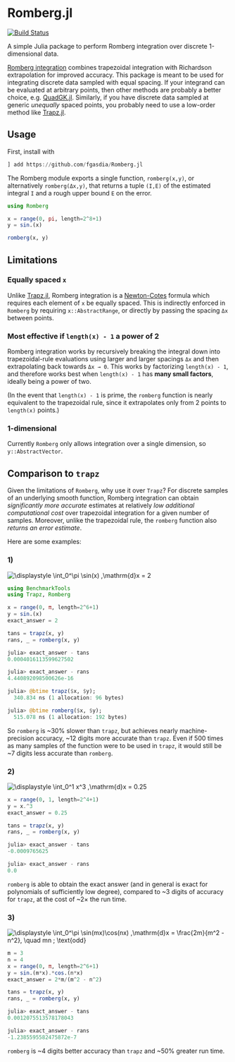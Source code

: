 # Romberg.jl

[![Build Status](https://travis-ci.com/fgasdia/Romberg.jl.svg?branch=master)](https://travis-ci.com/fgasdia/Romberg.jl)

A simple Julia package to perform Romberg integration over discrete 1-dimensional
data.

[Romberg integration](https://en.wikipedia.org/wiki/Romberg's_method) combines trapezoidal integration with Richardson extrapolation for improved accuracy. This package is
meant to be used for integrating discrete data sampled with equal spacing. If
your integrand can be evaluated at arbitrary points, then other methods are probably a better
choice, e.g. [QuadGK.jl](https://github.com/JuliaMath/QuadGK.jl). Similarly,
if you have discrete data sampled at generic _unequally_ spaced points, you probably
need to use a low-order method like [Trapz.jl](https://github.com/francescoalemanno/Trapz.jl).

## Usage

First, install with

```jl
] add https://github.com/fgasdia/Romberg.jl
```

The Romberg module exports a single function, `romberg(x,y)`, or alternatively `romberg(Δx,y)`,
that returns a tuple `(I,E)` of the estimated integral `I` and a rough upper bound `E` on
the error.
```jl
using Romberg

x = range(0, pi, length=2^8+1)
y = sin.(x)

romberg(x, y)
```

## Limitations

### Equally spaced `x`

Unlike [Trapz.jl](https://github.com/francescoalemanno/Trapz.jl), Romberg
integration is a [Newton-Cotes](https://en.wikipedia.org/wiki/Newton%E2%80%93Cotes_formulas)
formula which requires each element of `x` be equally spaced. This is indirectly
enforced in `Romberg` by requiring `x::AbstractRange`, or directly by passing the
spacing `Δx` between points.

### Most effective if `length(x) - 1` a power of 2

Romberg integration works by recursively breaking the integral down into
trapezoidal-rule evaluations using larger and larger spacings `Δx` and then
extrapolating back towards `Δx → 0`.   This works by factorizing `length(x) - 1`,
and therefore works best when `length(x) - 1` has **many small factors**, ideally
being a power of two.

(In the event that `length(x) - 1` is prime, the `romberg` function is nearly
equivalent to the trapezoidal rule, since it extrapolates only from 2 points to
`length(x)` points.)

### 1-dimensional

Currently `Romberg` only allows integration over a single dimension, so
`y::AbstractVector`.

## Comparison to `trapz`

Given the limitations of `Romberg`, why use it over `Trapz`? For discrete
samples of an underlying smooth function, Romberg integration can obtain
_significantly more accurate_ estimates at relatively _low additional
computational cost_ over trapezoidal integration for a given number of samples.
Moreover, unlike the trapezoidal rule, the `romberg` function also *returns an error estimate*.

Here are some examples:

### 1)

![\displaystyle \int_0^\pi \sin(x) \,\mathrm{d}x = 2](https://render.githubusercontent.com/render/math?math=%5Cdisplaystyle%20%5Cint_0%5E%5Cpi%20%5Csin(x)%20%5C%2C%5Cmathrm%7Bd%7Dx%20%3D%202)

```jl
using BenchmarkTools
using Trapz, Romberg

x = range(0, π, length=2^6+1)
y = sin.(x)
exact_answer = 2

tans = trapz(x, y)
rans, _ = romberg(x, y)
```

```jl
julia> exact_answer - tans
0.0004016113599627502

julia> exact_answer - rans
4.440892098500626e-16
```

```jl
julia> @btime trapz($x, $y);
  340.834 ns (1 allocation: 96 bytes)

julia> @btime romberg($x, $y);
  515.078 ns (1 allocation: 192 bytes)
```

So `romberg` is ~30% slower than `trapz`, but achieves nearly machine-precision accuracy,
~12 digits more accurate than `trapz`. Even if 500 times as many samples of the
function were to be used in `trapz`, it would still be ~7 digits less accurate than `romberg`.

### 2)

![\displaystyle \int_0^1 x^3 \,\mathrm{d}x = 0.25](https://render.githubusercontent.com/render/math?math=%5Cdisplaystyle%20%5Cint_0%5E1%20x%5E3%20%5C%2C%5Cmathrm%7Bd%7Dx%20%3D%200.25)

```jl
x = range(0, 1, length=2^4+1)
y = x.^3
exact_answer = 0.25

tans = trapz(x, y)
rans, _ = romberg(x, y)
```

```jl
julia> exact_answer - tans
-0.0009765625

julia> exact_answer - rans
0.0
```

`romberg` is able to obtain the exact answer (and in general is exact for polynomials
of sufficiently low degree), compared to ~3 digits of accuracy
for `trapz`, at the cost of ~2× the run time.

### 3)

![\displaystyle \int_0^\pi \sin(mx)\cos(nx) \,\mathrm{d}x = \frac{2m}{m^2 - n^2}, \quad mn \; \text{odd}](https://render.githubusercontent.com/render/math?math=%5Cdisplaystyle%20%5Cint_0%5E%5Cpi%20%5Csin(mx)%5Ccos(nx)%20%5C%2C%5Cmathrm%7Bd%7Dx%20%3D%20%5Cfrac%7B2m%7D%7Bm%5E2%20-%20n%5E2%7D%2C%20%5Cquad%20mn%20%5C%3B%20%5Ctext%7Bodd%7D)

```jl
m = 3
n = 4
x = range(0, π, length=2^6+1)
y = sin.(m*x).*cos.(n*x)
exact_answer = 2*m/(m^2 - n^2)

tans = trapz(x, y)
rans, _ = romberg(x, y)
```

```jl
julia> exact_answer - tans
0.0012075513578178043

julia> exact_answer - rans
-1.2385595582475872e-7
```

`romberg` is ~4 digits better accuracy than `trapz` and ~50% greater run time.
